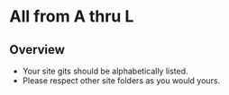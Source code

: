 # All from A thru L

## Overview
* Your site gits should be alphabetically listed.
* Please respect other site folders as you would yours.
